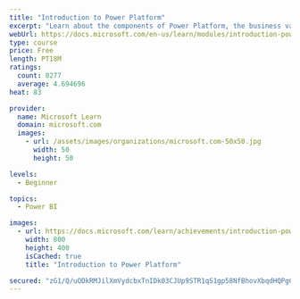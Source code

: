 ```yaml
---
title: "Introduction to Power Platform"
excerpt: "Learn about the components of Power Platform, the business value for customers, and security of the technology."
webUrl: https://docs.microsoft.com/en-us/learn/modules/introduction-power-platform/
type: course
price: Free
length: PT18M
ratings:
  count: 8277
  average: 4.694696
heat: 83

provider:
  name: Microsoft Learn
  domain: microsoft.com
  images:
    - url: /assets/images/organizations/microsoft.com-50x50.jpg
      width: 50
      height: 50

levels:
  - Beginner

topics:
  - Power BI

images:
  - url: https://docs.microsoft.com/learn/achievements/introduction-power-platform-social.png
    width: 800
    height: 400
    isCached: true
    title: "Introduction to Power Platform"

secured: "zG1/Q/uODkRMJilXmVydcbxTnIDk03CJUp9STR1qS1gp58NfBhovXbqdHQPgCx5Bqzd+K5x95HaRlbNqab5AFMmoPcWEvxmKEAOqAn8kVL2OFRmkuiQ+Hcmn5S4qAUpXHnEsBXwRNJHLHCQYlL+IGqGLWFrBBz/B1eNctXl9b2YcnNQd9InMtizHR19wEZWgiXyzNPkYU5XH4Pnv0wEjUo6mB6+gYRfdUBitjJ8q+pQC0Y+xDV0RZxkC3TOBfQbH368UobUcl2l1VlI0dFSJfjfeI9iyMU64VkvG6opEoxK3ur0otymMEL2F+p4NMMDy15n7zvExhuBtSPcE9RH30Np9IHa9jRVa42xfBlQ/YNd9gsL3TXwBzv0hcWgMpLKtvdFg4QIoQSekzeHvKHA7lyrAZ5ORPvxJ3BE1WX9FHYk=;mLNXDR9wy08Pe8ERW0wAyQ=="
---
```


